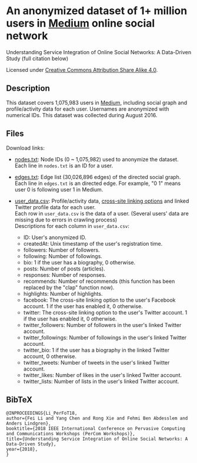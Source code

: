 # An anonymized dataset of 1+ million users in [Medium](https://medium.com/) online social network

Understanding Service Integration of Online Social Networks: A Data-Driven Study (full citation below)

Licensed under [Creative Commons Attribution Share Alike 4.0](http://choosealicense.com/licenses/cc-by-sa-4.0/).

## Description

This dataset covers 1,075,983 users in [Medium](https://medium.com/), including social graph and profile/activity data for each user. Usernames are anonymized with numerical IDs. This dataset was collected during August 2016.

## Files

Download links:

* [nodes.txt](https://drive.google.com/file/d/1hfhyg3o9Oi3aXcz5QBZZA3mwn_m02ZEP/view?usp=sharing): Node IDs (0 ~ 1,075,982) used to anonymize the dataset.</br>
Each line in ``nodes.txt`` is an ID for a user.

* [edges.txt](https://drive.google.com/file/d/1YLVO0mj1GPmCAxJRLVxyZnwNF8lxQZZc/view?usp=sharing): Edge list (30,026,896 edges) of the directed social graph.</br>
Each line in ``edges.txt`` is an directed edge. For example, "0 1" means user 0 is following user 1 in Medium.

* [user_data.csv](https://drive.google.com/file/d/1RKYtWKGv99zoOw1mD_TyTVxBQgkh5pWb/view?usp=sharing): Profile/activity data, [cross-site linking options](https://user.informatik.uni-goettingen.de/~ychen/Project_CrossOSN.html) and linked Twitter profile data for each user.</br>
Each row in ``user_data.csv`` is the data of a user. (Several users' data are missing due to errors in crawling process)</br>
Descriptions for each column in ``user_data.csv``:

  * ID: User's anonymized ID.
  * createdAt: Unix timestamp of the user's registration time.
  * followers: Number of followers.
  * following: Number of followings.
  * bio: 1 if the user has a biography, 0 otherwise.
  * posts: Number of posts (articles).
  * responses: Number of responses.
  * recommends: Number of recommends (this function has been replaced by the "clap" function now).
  * highlights: Number of highlights.
  * facebook: The cross-site linking option to the user's Facebook account. 1 if the user has enabled it, 0 otherwise.
  * twitter: The cross-site linking option to the user's Twitter account. 1 if the user has enabled it, 0 otherwise.
  * twitter_followers: Number of followers in the user's linked Twitter account.
  * twitter_followings: Number of followings in the user's linked Twitter account.
  * twitter_bio: 1 if the user has a biography in the linked Twitter account, 0 otherwise.
  * twitter_tweets: Number of tweets in the user's linked Twitter account.
  * twitter_likes: Number of likes in the user's linked Twitter account.
  * twitter_lists: Number of lists in the user's linked Twitter account.

## BibTeX

```
@INPROCEEDINGS{Li_PerFoT18, 
author={Fei Li and Yang Chen and Rong Xie and Fehmi Ben Abdesslem and Anders Lindgren}, 
booktitle={2018 IEEE International Conference on Pervasive Computing and Communications Workshops (PerCom Workshops)}, 
title={Understanding Service Integration of Online Social Networks: A Data-Driven Study}, 
year={2018},
}
```

